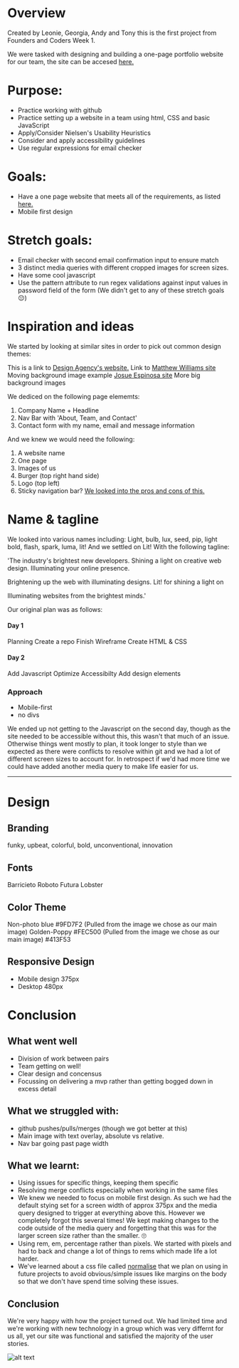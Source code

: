 # Overview

Created by Leonie, Georgia, Andy and Tony this is the first project from Founders and Coders Week 1. 

We were tasked with designing and building a one-page portfolio website for our team, 
the site can be accesed [here.](https://fac-17.github.io/MNOP/)

# Purpose:
 - Practice working with github 
 - Practice setting up a website in a team using html, CSS and basic JavaScript 
 - Apply/Consider Nielsen's Usability Heuristics
 - Consider and apply accessibility guidelines
 - Use regular expressions for email checker
 
# Goals:
  - Have a one page website that meets all of the requirements, as listed [here.](https://github.com/foundersandcoders/master-reference/blob/master/coursebook/week-1/project.md)
 - Mobile first design
 
 # Stretch goals:
 - Email checker with second email confirmation input to ensure match
 - 3 distinct media queries with different cropped images for screen sizes.
 - Have some cool javascript
 - Use the pattern attribute to run regex validations against input values in password field of the form
(We didn't get to any of these stretch goals 😔)

# Inspiration and ideas

We started by looking at similar sites in order to pick out common design themes:

This is a link to [Design Agency's website.](https://www.designagency.co.uk/about#)
Link to [Matthew Williams site](http://findmatthew.com/) Moving background image example 
[Josue Espinosa site](http://ejosue.com/) More big background images
 
We dediced on the following page elememts: 
1. Company Name + Headline 
2. Nav Bar with 'About, Team, and Contact'
3. Contact form with my name, email and message information
 
And we knew we would need the following: 
1. A website name
2. One page
3. Images of us
4. Burger (top right hand side)
5. Logo (top left)
6. Sticky navigation bar? [We looked into the pros and cons of this.](https://www.awwwards.com/fixed-navigation-bars-pros-and-cons.html)


# Name & tagline

We looked into various names including: Light, bulb, lux, seed, pip, light bold, flash, spark, luma, lit!
And we settled on
Lit!
With the following tagline:

'The industry's brightest new developers. Shining a light on creative web design. Illuminating your online presence.

Brightening up the web with illuminating designs. Lit! for shining a light on 

Illuminating websites from the brightest minds.'

Our original plan was as follows:

#### Day 1
Planning 
Create a repo 
Finish Wireframe 
Create HTML & CSS 

#### Day 2
Add Javascript 
Optimize Accessibilty 
Add design elements 

### Approach 
- Mobile-first 
- no divs 

We ended up not getting to the Javascript on the second day, though as the site needed to be accessible without this, this wasn't that much of an issue. Otherwise things went mostly to plan, it took longer to style than we expected as there were conflicts to resolve within git and we had a lot of different screen sizes to account for. In retrospect if we'd had more time we could have added another media query to make life easier for us.


---

# Design

## Branding
funky, upbeat, colorful, bold, unconventional, innovation

## Fonts
Barricieto 
Roboto
Futura
Lobster


## Color Theme 
Non-photo blue #9FD7F2 (Pulled from the image we chose as our main image)
Golden-Poppy #FEC500 (Pulled from the image we chose as our main image)
#413F53

## Responsive Design
- Mobile design 375px
- Desktop 480px

 

# Conclusion

 ## What went well
 - Division of work between pairs
 - Team getting on well!
 - Clear design and concensus
 - Focussing on delivering a mvp rather than getting bogged down in excess detail
 
 
 ## What we struggled with:
 - github pushes/pulls/merges (though we got better at this)
 - Main image with text overlay, absolute vs relative. 
 - Nav bar going past page width
 
 
 
 ## What we learnt:
 - Using issues for specific things, keeping them specific 
 - Resolving merge conflicts especially when working in the same files
 - We knew we needed to focus on mobile first design. As such we had the default stying set for a screen width of approx 375px and the media query designed to trigger at everything above this. However we completely forgot this several times! We kept making changes to the code outside of the media query and forgetting that this was for the larger screen size rather than the smaller. 🙄
 - Using rem, em, percentage rather than pixels. We started with pixels and had to back and change a lot of things to rems which made life a lot harder. 
- We've learned about a css file called [normalise](https://necolas.github.io/normalize.css/) that we plan on using in future projects to avoid obvious/simple issues like margins on the body so that we don't have spend time solving these issues. 


## Conclusion

We're very happy with how the project turned out. We had limited time and we're working with new technology in a group which was very differnt for us all, yet our site was functional and satisfied the majority of the user stories. 

![alt text](https://media.giphy.com/media/YPTy760meD2xi/giphy.gif)

 
